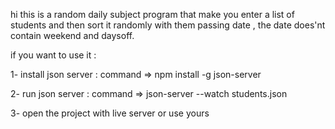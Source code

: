 hi this is a random daily subject program that make you enter a list of students and then sort it randomly with them passing date , the date does'nt contain weekend and daysoff.

if you want to use it :

1- install json server : 
 command => npm install -g json-server

2- run json server :
command => json-server --watch students.json

3- open the project with live server or use yours